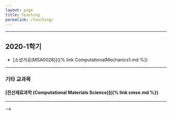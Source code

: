 ```yaml
---
layout: page
title: Teaching
permalink: /teaching/
---
```



----------------------------
## 2020-1학기

- [소성가공(MSA0026)]({% link ComputationalMechanics1.md %})







<!--
[2019년 기계재료개론 중간고사 성적]
<img src='/dat/notification/2019/mse_mid.png'>
[2019년 소성가공 중간고사 성적]
<img src='/dat/notification/2019/mf_mid.png'>



## 2019-2학기

- [기계재료공학(MFA9009)]({% link mseii.md %})

- [소성가공(MSA0026)]({% link metalforming.md %})

- [금속유동해석특론(AMB2039)]({% link vpsc.md %})


----------------------------

## 창원대학교 학사 규정집

- 규정집 웹페이지 [Link](http://w3.changwon.ac.kr/kor/html/05_facilities/facilities_0101.php)

- 출석인정신청서 [download]({% link /forms/absence_form.hwp %})



<!--## 공지사항
- 성적 열람 및 정정에 관하여
 성적 열람 기간은 12월 24일부터 12월 28일입니다.
 24일 연가로 인해 26-28일내로 성적 열람 신청을 하시기 바랍니다.
 열람 기간중 공지된 성적은 최종 성적이 아닙니다.
 열람 및 정정 기간중, 본인이 아닌 다른 학생의 성적 정정으로 인해 성적이 변할 수 있습니다.
 성적 변동은 상승 뿐만 아니라, **강등**도 포함됨에 유의하세요.
-->

<!--
- [2018년 메카재료개론 기말고사 성적]({%link /dat/18-1_MSE_final_analysis.txt%})
<img src='/dat/18-1_MSE_final.png'>
- [2018년 이동현상 기말고사 성적]({%link /dat/18-1_transport_final_analysis.txt%})
<img src='/dat/18-1_transport_final.png'>


- [2018년 메카재료개론 중간고사 성적]({%link /dat/18-1_MSE_midterm_analysis.txt%})
 <img src='/dat/18-1_MSE_midterm.png'>
- [2018년 이동현상 중간고사 성적]({%link /dat/18-1_transport_midterm_analysis.txt%})
 <img src='/dat/18-1_transport_midterm.png'>


- [2017년 기계재료공학 기말고사 성적]({%link /dat/score_record_2017_MSEII_analysis_final.txt%})
 <img src='/dat/score_record_2017_MSEII_final.png'>
- [2017년 소성가공학 기말고사 성적]({%link /dat/score_record_2017_MF_analysis_final.txt%})
 <img src='/dat/score_record_2017_MF_final.png'> -->





<!--
----------------------------
- [메카트로닉스 재료개론]({% link mse_intro.md %})

### 2학기

- [소성가공 (MSA0026)]({% link metalforming.md %})

- [기계재료공학 (MFA9009)]({% link mseii.md %})

- [금속가공학특론 (AMB2004)]({% link crystalplasticity.md %})

<!-- - [금속유동해석특론]({% link metalplasticity.md %}) -->

----------------------------

### 기타 교과목

#### [전산재료과학 (Computational Materials Science)]({% link cmse.md %})

----------------------------


-->